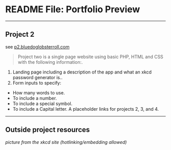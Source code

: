 # README File: Portfolio Preview

----
## Project 2
see [p2.bluedoglobsterroll.com](http://p2.bluedoglobsterroll.com/)

> Project two is a single page website using basic PHP, HTML and CSS with the following information:.

1. Landing page including a description of the app and what an xkcd password generator is..
2. Form inputs to specify:
  * How many words to use.
  * To include a number.
  * To include a special symbol.
  * To include a Capital letter. A placeholder links for projects 2, 3, and 4.

----
## Outside project resources
*picture from the xkcd site (hotlinking/embedding allowed)*
